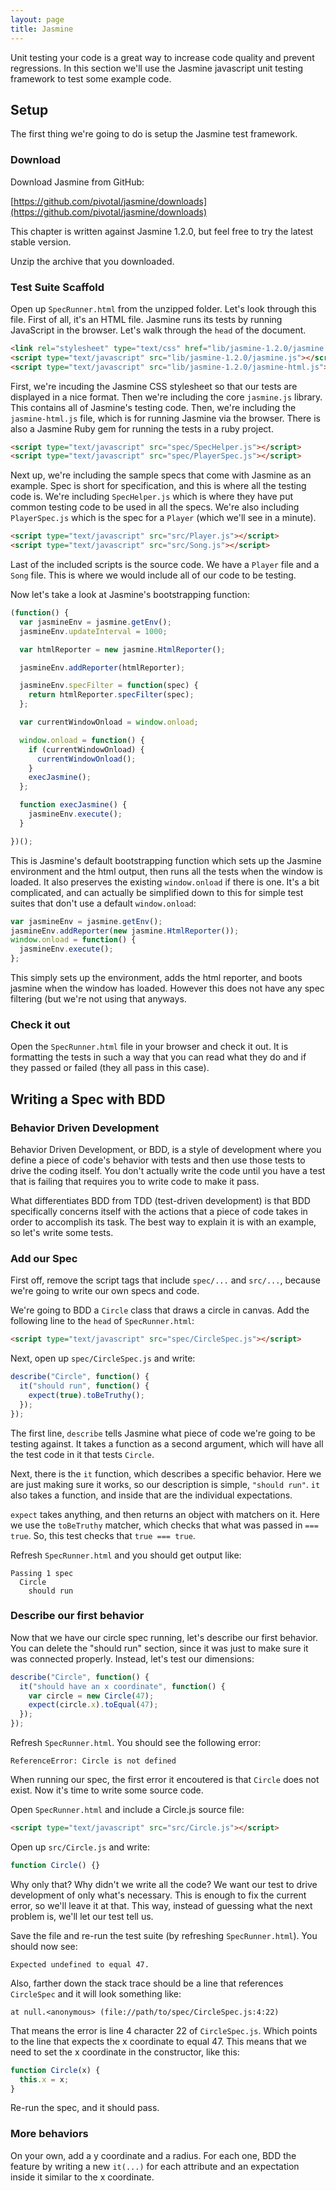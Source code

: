 ```yaml
---
layout: page
title: Jasmine
---
```


Unit testing your code is a great way to increase code quality and prevent regressions. In this section we'll use the Jasmine javascript unit testing framework to test some example code.

## Setup

The first thing we're going to do is setup the Jasmine test framework.

### Download

Download Jasmine from GitHub:

[https://github.com/pivotal/jasmine/downloads](https://github.com/pivotal/jasmine/downloads)

This chapter is written against Jasmine 1.2.0, but feel free to try the latest stable version.

Unzip the archive that you downloaded.

### Test Suite Scaffold

Open up `SpecRunner.html` from the unzipped folder. Let's look through this file. First of all, it's an HTML file. Jasmine runs its tests by running JavaScript in the browser. Let's walk through the `head` of the document.

```html
<link rel="stylesheet" type="text/css" href="lib/jasmine-1.2.0/jasmine.css">
<script type="text/javascript" src="lib/jasmine-1.2.0/jasmine.js"></script>
<script type="text/javascript" src="lib/jasmine-1.2.0/jasmine-html.js"></script>
```

First, we're incuding the Jasmine CSS stylesheet so that our tests are displayed in a nice format. Then we're including the core `jasmine.js` library. This contains all of Jasmine's testing code. Then, we're including the `jasmine-html.js` file, which is for running Jasmine via the browser. There is also a Jasmine Ruby gem for running the tests in a ruby project.

```html
<script type="text/javascript" src="spec/SpecHelper.js"></script>
<script type="text/javascript" src="spec/PlayerSpec.js"></script>
```

Next up, we're including the sample specs that come with Jasmine as an example. Spec is short for specification, and this is where all the testing code is. We're including `SpecHelper.js` which is where they have put common testing code to be used in all the specs. We're also including `PlayerSpec.js` which is the spec for a `Player` (which we'll see in a minute).

```html
<script type="text/javascript" src="src/Player.js"></script>
<script type="text/javascript" src="src/Song.js"></script>
```

Last of the included scripts is the source code. We have a `Player` file and a `Song` file. This is where we would include all of our code to be testing.

Now let's take a look at Jasmine's bootstrapping function:


```js
(function() {
  var jasmineEnv = jasmine.getEnv();
  jasmineEnv.updateInterval = 1000;

  var htmlReporter = new jasmine.HtmlReporter();

  jasmineEnv.addReporter(htmlReporter);

  jasmineEnv.specFilter = function(spec) {
    return htmlReporter.specFilter(spec);
  };

  var currentWindowOnload = window.onload;

  window.onload = function() {
    if (currentWindowOnload) {
      currentWindowOnload();
    }
    execJasmine();
  };

  function execJasmine() {
    jasmineEnv.execute();
  }

})();
```

This is Jasmine's default bootstrapping function which sets up the Jasmine environment and the html output, then runs all the tests when the window is loaded. It also preserves the existing `window.onload` if there is one. It's a bit complicated, and can actually be simplified down to this for simple test suites that don't use a default `window.onload`:

``` js
var jasmineEnv = jasmine.getEnv();
jasmineEnv.addReporter(new jasmine.HtmlReporter());
window.onload = function() {
  jasmineEnv.execute();
};
```

This simply sets up the environment, adds the html reporter, and boots jasmine when the window has loaded. However this does not have any spec filtering (but we're not using that anyways.

### Check it out

Open the `SpecRunner.html` file in your browser and check it out. It is formatting the tests in such a way that you can read what they do and if they passed or failed (they all pass in this case).


## Writing a Spec with BDD

### Behavior Driven Development

Behavior Driven Development, or BDD, is a style of development where you define a piece of code's behavior with tests and then use those tests to drive the coding itself. You don't actually write the code until you have a test that is failing that requires you to write code to make it pass.

What differentiates BDD from TDD (test-driven development) is that BDD specifically concerns itself with the actions that a piece of code takes in order to accomplish its task. The best way to explain it is with an example, so let's write some tests.

### Add our Spec

First off, remove the script tags that include `spec/...` and `src/...`, because we're going to write our own specs and code.

We're going to BDD a `Circle` class that draws a circle in canvas. Add the following line to the `head` of `SpecRunner.html`:

```html
<script type="text/javascript" src="spec/CircleSpec.js"></script>
```

Next, open up `spec/CircleSpec.js` and write:

```js
describe("Circle", function() {
  it("should run", function() {
    expect(true).toBeTruthy();
  });
});
```

The first line, `describe` tells Jasmine what piece of code we're going to be testing against. It takes a function as a second argument, which will have all the test code in it that tests `Circle`.

Next, there is the `it` function, which describes a specific behavior. Here we are just making sure it works, so our description is simple, `"should run"`. `it` also takes a function, and inside that are the individual expectations.

`expect` takes anything, and then returns an object with matchers on it. Here we use the `toBeTruthy` matcher, which checks that what was passed in `=== true`. So, this test checks that `true === true`.

Refresh `SpecRunner.html` and you should get output like:

```
Passing 1 spec
  Circle
    should run
```

### Describe our first behavior

Now that we have our circle spec running, let's describe our first behavior. You can delete the "should run" section, since it was just to make sure it was connected properly. Instead, let's test our dimensions:

```js
describe("Circle", function() {
  it("should have an x coordinate", function() {
    var circle = new Circle(47);
    expect(circle.x).toEqual(47);
  });
});
```

Refresh `SpecRunner.html`. You should see the following error:

```
ReferenceError: Circle is not defined
```

When running our spec, the first error it encoutered is that `Circle` does not exist. Now it's time to write some source code.

Open `SpecRunner.html` and include a Circle.js source file:

```html
<script type="text/javascript" src="src/Circle.js"></script>
```

Open up `src/Circle.js` and write:

```js
function Circle() {}
```

Why only that? Why didn't we write all the code? We want our test to drive development of only what's necessary. This is enough to fix the current error, so we'll leave it at that. This way, instead of guessing what the next problem is, we'll let our test tell us.

Save the file and re-run the test suite (by refreshing `SpecRunner.html`). You should now see:

```
Expected undefined to equal 47.
```

Also, farther down the stack trace should be a line that references `CircleSpec` and it will look something like:

```
at null.<anonymous> (file://path/to/spec/CircleSpec.js:4:22)
```

That means the error is line 4 character 22 of `CircleSpec.js`. Which points to the line that expects the x coordinate to equal 47. This means that we need to set the x coordinate in the constructor, like this:

```js
function Circle(x) {
  this.x = x;
}
```

Re-run the spec, and it should pass.

### More behaviors

On your own, add a y coordinate and a radius. For each one, BDD the feature by writing a new `it(...)` for each attribute and an expectation inside it similar to the x coordinate.
